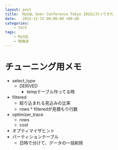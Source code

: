 ```yaml
---
layout: post
title:  MySQL User Conference Tokyo 2015に行ってきた
date:   2015-12-15 00:00:00 +09:00
categories:
    - tech
tags:
    - MySQL
    - 勉強会
---
```


# チューニング用メモ

- select_type
    - DERIVED
        - tempテーブル作ってる時
- filtered
    - 絞り込まれる見込みの比率
    - rows * filteredが見積もり行数
- optimizer_trace
    - rows
    - cost
- オプティマイザヒント
- パーティションテーブル
    - 日時で分けて、データの一括削除
